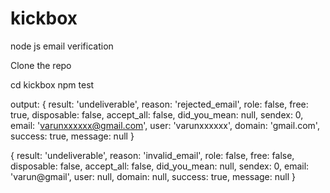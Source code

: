 # kickbox
node js email verification

Clone the repo

cd kickbox
npm test


output:
{
  result: 'undeliverable',
  reason: 'rejected_email',
  role: false,
  free: true,
  disposable: false,
  accept_all: false,
  did_you_mean: null,
  sendex: 0,
  email: 'varunxxxxxx@gmail.com',
  user: 'varunxxxxxx',
  domain: 'gmail.com',
  success: true,
  message: null
}

{
  result: 'undeliverable',
  reason: 'invalid_email',
  role: false,
  free: false,
  disposable: false,
  accept_all: false,
  did_you_mean: null,
  sendex: 0,
  email: 'varun@gmail',
  user: null,
  domain: null,
  success: true,
  message: null
}
